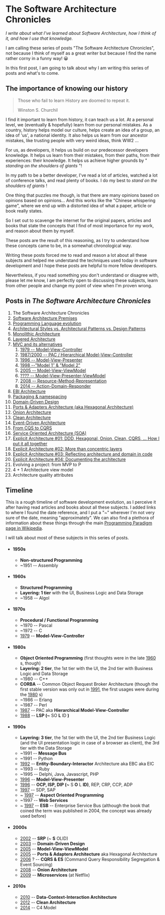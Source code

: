 # The Software Architecture Chronicles

_I write about what I've learned about Software Architecture, how I think of it, and how I use that knowledge._

I am calling these series of posts "The Software Architecture
Chronicles", not because I think of myself as a great writer but because
I find the name rather corny in a funny way! 😀

In this first post, I am going to talk about why I am writing this
series of posts and what's to come.

## **The importance of knowing our history**

> Those who fail to learn History are doomed to repeat it.
>
> Winston S. Churchil

I find it important to learn from history, it can teach us a lot. At a
personal level, we (eventually & hopefully) learn from our personal
mistakes. As a country, history helps model our culture, helps create an
idea of a group, an idea of 'us', a national identity. It also helps us
learn from our ancestor mistakes, like trusting people with very weird
ideas, think WW2 ...

For us, as developers, it helps us build on our predecessor
developers knowledge. It helps us learn from their mistakes, from their
paths, from their experiences: their knowledge. It helps us achieve
higher grounds by " _standing on the shoulders of giants_ "!

In my path to be a better developer, I've read a lot of articles,
watched a lot of conference talks, and read plenty of books. I do my
best to _stand on the shoulders of giants_ !

One thing that puzzles me though, is that there are many opinions based
on opinions based on opinions... And this works like the "Chinese
whispering game", where we end up with a distorted idea of what a paper,
article or book really states.

So I set out to scavenge the internet for the original papers, articles
and books that state the concepts that I find of most importance for my
work, and reason about them by myself.

These posts are the result of this reasoning, as I try to understand how
these concepts came to be, in a somewhat chronological way.

Writing these posts forced me to read and reason a lot about all these
subjects and helped me understand the techniques used today in software
development and I hope these posts are helpful to more fellow
developers.

Nevertheless, if you read something you don't understand or disagree
with, please let me know, I am perfectly open to discussing these
subjects, learn from other people and change my point of view when I'm
proven wrong.

## **Posts in _The Software Architecture Chronicles_**

1.  The Software Architecture Chronicles
2.  [Software Architecture Premises](ch02.md)
3.  [Programming Language evolution](ch03.md)
4.  [Architectural Styles vs. Architectural Patterns vs. Design Patterns](ch04.md)
5.  [Monolithic Architecture](ch05.md)
6.  [Layered Architecture](ch06.md)
7.  [MVC and its alternatives](ch07.md)
    1.  [1979 -- Model-View-Controller](ch07.md#model-view-controller)
    2.  [1987/2000 -- PAC / Hierarchical Model-View-Controller](ch07.md#hierarchical-model-view-controller)
    3.  [1996 -- Model-View-Presenter](ch07.md#model-view-presenter)
    4.  [1998 --"Model 1″ & "Model 2"](ch7-4.md)
    5.  [2005 -- Model-View-ViewModel](ch07.md#model-view-view_model)
    6.  [???? -- Model-View-Presenter-ViewModel](ch07.md#model-view-presenter-view_model)
    7.  [2008 -- Resource-Method-Representation](ch7-7.md)
    8.  [2014 -- Action-Domain-Responder](ch7-8.md)
8.  [EBI Architecture](ch08.md)
9.  [Packaging & namespacing](ch09.md)
10. [Domain-Driven Design](ch10.md)
11. [Ports & Adapters Architecture (aka Hexagonal Architecture)](ch11.md)
12. [Onion Architecture](ch12.md)
13. [Clean Architecture](ch13.md)
14. [Event-Driven Architecture](ch14.md)
15. [From CQS to CQRS](ch15.md)
16. [Service Oriented Architecture (SOA)](ch16.md)
17. [Explicit Architecture \#01: DDD, Hexagonal, Onion, Clean, CQRS, ... How I put it all together](ch17.md)
18. [Explicit Architecture \#02: More than concentric layers](ch18.md)
19. [Explicit Architecture \#03: Reflecting architecture and domain in code](ch19.md)
20. [Explicit Architecture \#04: Documenting the architecture](ch20.md)
21. Evolving a project: from MVP to P
22. 4 + 1 Architecture view model
23. Architecture quality attributes

## **Timeline**

This is a rough timeline of software development evolution, as I
perceive it after having read articles and books about all these
subjects. I added links to where I found the date reference, and I put a
"\~" wherever I'm not very sure of the date, meaning "approximately". We
can also find a plethora of information about these things through the
main [Programming Paradigm page in
Wikipedia](https://en.wikipedia.org/wiki/Programming_paradigm).

I will talk about most of these subjects in this series of
posts.

- #### 1950s

  - **Non-structured Programming**
  - \~1951 -- Assembly

- #### 1960s

  - **Structured Programming**
  - **Layering: 1 tier** with the UI, Business Logic and Data
    Storage
  - \~1958 -- Algol

- #### 1970s

  - **Procedural / Functional Programming**
  - \~1970 -- Pascal
  - \~1972 -- C
  - [1979](http://heim.ifi.uio.no/~trygver/1979/mvc-2/1979-12-MVC.pdf)
    -- **Model-View-Controller**

- #### 1980s

  - **Object Oriented Programming** (first thoughts were in the late
    [1960](http://userpage.fu-berlin.de/~ram/pub/pub_jf47ht81Ht/doc_kay_oop_en)
    s, though)
  - **Layering: 2 tier**, the 1st tier with the UI, the 2nd tier
    with Business Logic and Data Storage
  - \~1980 -- C++
  - **CORBA** -- Common Object Request Broker Architecture (though
    the first stable version was only out in
    [1991](https://en.wikipedia.org/wiki/Common_Object_Request_Broker_Architecture#Versions_history), the first usages were during the
    [1980](https://en.wikipedia.org/wiki/TIBCO_Software) s)
  - \~1986 -- Erlang
  - \~1987 -- Perl
  - [1987](https://www.lri.fr/~mbl/ENS/FONDIHM/2013/papers/Coutaz-Interact87.pdf)
    -- PAC aka **Hierarchical Model-View-Controller**
  - [1988](https://drive.google.com/file/d/0BwhCYaYDn8EgNzAzZjA5ZmItNjU3NS00MzQ5LTkwYjMtMDJhNDU5ZTM0MTlh/view)
    -- **LSP (\~** SO **L** ID **)**

- #### 1990s

  - **Layering: 3 tier**, the 1st tier with the UI, the 2nd tier
    Business Logic (and the UI presentation logic in case of a
    browser as client), the 3rd tier with the Data Storage
  - \~1991 -- **Message Bus**
  - \~1991 -- Python
  - [1992](https://www.amazon.com/Object-Oriented-Software-Engineering-Driven-Approach/dp/0201403471)
    -- **Entity-Boundary-Interactor** Architecture aka EBC aka EIC
  - \~1993 -- Ruby
  - \~1995 -- Delphi, Java, Javascript, PHP
  - [1996](http://www.wildcrest.com/Potel/Portfolio/mvp.pdf) --
    **Model-View-Presenter**
  - [1996](http://butunclebob.com/ArticleS.UncleBob.PrinciplesOfOod)
    -- **OCP, ISP, DIP (\~** S **O** L **ID)**, REP, CRP, CCP, ADP
  - [1997](http://butunclebob.com/ArticleS.UncleBob.PrinciplesOfOod)
    -- SDP, SAP
  - \~
    [1997](http://www.cs.ubc.ca/~gregor/papers/kiczales-ECOOP1997-AOP.pdf)
    -- **Aspect Oriented Programming**
  - \~1997 -- **Web Services**
  - \~ [1997](http://shop.oreilly.com/product/9780596006754.do) --
    **ESB** -- Enterprise Service Bus (although the book that coined
    the term was published in 2004, the concept was already used
    before)

- #### 2000s

  - [2002](http://a.co/7S3sJ2J) -- **SRP** (\~ **S** OLID)
  - [2003](https://www.amazon.com/Domain-Driven-Design-Tackling-Complexity-Software/dp/0321125215)
    -- **Domain-Driven Design**
  - [2005](https://blogs.msdn.microsoft.com/johngossman/2005/10/08/introduction-to-modelviewviewmodel-pattern-for-building-wpf-apps/)
    -- **Model-View-ViewModel**
  - [2005](http://alistair.cockburn.us/Hexagonal+architecture) --
    **Ports & Adapters Architecture** aka Hexagonal Architecture
  - [2006](https://youtu.be/JHGkaShoyNs?t=1m17s) ? -- **CQRS & ES**
    (Command Query Responsibility Segregation & Event Sourcing)
  - [2008](http://jeffreypalermo.com/blog/the-onion-architecture-part-1/)
    -- **Onion Architecture**
  - [2009](https://medium.com/s-c-a-l-e/talking-microservices-with-the-man-who-made-netflix-s-cloud-famous-1032689afed3)
    -- **Microservices** (at Netflix)

- #### 2010s

  - [2010](https://www.amazon.co.uk/Lean-Architecture-Agile-Software-Development/dp/0470684208)
    -- **Data-Context-Interaction Architecture**
  - [2012](https://8thlight.com/blog/uncle-bob/2012/08/13/the-clean-architecture.html)
    -- **Clean Architecture**
  - [2014](http://www.codingthearchitecture.com/2014/08/24/c4_model_poster.html)
    -- C4 Model
